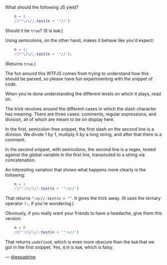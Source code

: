 What should the following JS yield?

``` javascript
    n = 1
    /1*"\/\//.test(n + '"//')
```

Should it be `true`? (It is `NaN`.)

Using semicolons, on the other hand, makes it behave like you'd expect:

``` javascript
    n = 1;
    /1*"\/\//.test(n + '"//');
```

(Returns `true`.)

The fun around this WTFJS comes from trying to understand how this should be
parsed, so please have fun experimenting with the snippet of code.

When you're done understanding the different levels on which it plays, read on.

The trick revolves around the different cases in which the slash character has
meaning. There are three cases: comments, regular expressions, and division,
all of which are meant to be on display here.

In the first, semicolon-free snippet, the first slash on the second line is a
division. We divide 1 by 1, multiply it by a long string, and after that there
is a comment.

In the second snippet, with semicolons, the second line is a regex, tested
against the global variable in the first line, transmuted to a string via
concatenation.

An interesting variation that shows what happens more clearly is the following:

``` javascript
    n = 1
    /1?":n\/\//.test(n + '":n//')
```

That returns `":n///.test(n + '"`. It gives the trick away.
(It uses the ternary operator `?:`, if you're wondering.)

Obviously, if you really want your friends to have a headache, give them this
version:

``` javascript
    n = 0
    /0?":n\/\//.test(n + '":n//')
```

That returns `undefined`, which is even more obscure than the `NaN` that we got
in the first snippet.
Yes, `0/0` is `NaN`, which is falsy.

— [@espadrine](http://espadrine.github.com/)
